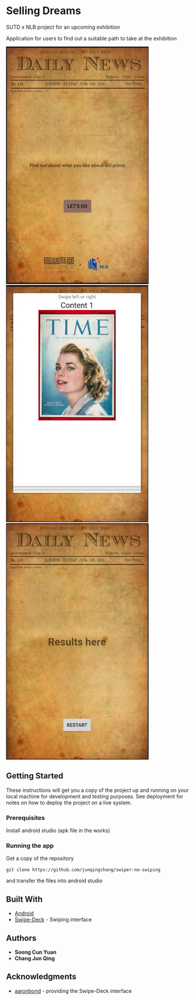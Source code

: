 # Selling Dreams
SUTD x NLB project for an upcoming exhibition

Application for users to find out a suitable path to take at the exhibition

![alt text](https://github.com/junqingchang/swiper-no-swiping/blob/master/Screenshots/ss1.JPG)     
![alt text](https://github.com/junqingchang/swiper-no-swiping/blob/master/Screenshots/ss2.JPG)
![alt text](https://github.com/junqingchang/swiper-no-swiping/blob/master/Screenshots/ss3.JPG)
## Getting Started

These instructions will get you a copy of the project up and running on your local machine for development and testing purposes. See deployment for notes on how to deploy the project on a live system.

### Prerequisites

Install android studio (apk file in the works)

### Running the app

Get a copy of the repository
```
git clone https://github.com/junqingchang/swiper-no-swiping
```

and transfer the files into android studio

## Built With

* [Android](https://www.android.com/)
* [Swipe-Deck](https://github.com/aaronbond/Swipe-Deck) - Swiping interface

## Authors

* **Soong Cun Yuan**
* **Chang Jun Qing**

## Acknowledgments
* [aaronbond](https://github.com/aaronbond) - providing the Swipe-Deck interface
